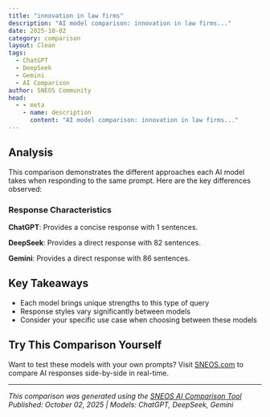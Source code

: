```yaml
---
title: "innovation in law firms"
description: "AI model comparison: innovation in law firms..."
date: 2025-10-02
category: comparison
layout: Clean
tags:
  - ChatGPT
  - DeepSeek
  - Gemini
  - AI Comparison
author: SNEOS Community
head:
  - - meta
    - name: description
      content: "AI model comparison: innovation in law firms..."
---
```


<ChatComparison
  title="innovation in law firms"
  prompt="innovation in law firms"
  :responses='{
    "ChatGPT": "Innovation in law firms is a dynamic field that encompasses various practices, technologies, and strategies aimed at improving legal services, enhancing client experience, and increasing operational efficiency. Here are some key areas where innovation is taking place in law firms:\n\n### 1. **Technology Adoption**\n   - **Artificial Intelligence (AI)**: Law firms are increasingly using AI for tasks such as legal research, document review, and e-discovery. AI tools can analyze large volumes of data faster and more accurately than humans.\n   - **Machine Learning**: Machine learning algorithms can predict case outcomes and help attorneys make better strategic decisions based on historical data.\n   - **Automation**: Automating repetitive tasks such as contract management, billing, and compliance allows attorneys to focus on more complex legal work.\n\n### 2. **Client Engagement Platforms**\n   - **Client Portals**: Law firms are developing secure online platforms where clients can access documents, communicate with attorneys, and track the progress of their cases.\n   - **Virtual Consultations**: Teleconferencing tools enable law firms to provide legal services remotely, making it easier for clients to get advice without needing to visit the office.\n\n### 3. **Alternative Fee Structures**\n   - Many firms are moving away from the traditional billable hour model to alternative fee arrangements, such as fixed fees, contingency fees, or subscription models. This can align the interests of clients and attorneys more closely.\n\n### 4. **Legal Project Management**\n   - Implementing project management techniques to manage legal work more efficiently. This includes setting clear timelines, budgets, and deliverables for specific legal projects.\n\n### 5. **Data Analytics**\n   - Firms are employing data analytics to gain insights into legal trends, client behaviors, and operational performance. This data can inform strategic decisions and improve service delivery.\n\n### 6. **Collaborative Tools**\n   - Platforms like document management systems and shared workspaces allow teams to collaborate more effectively both internally and with clients. This enhances communication and improves project management.\n\n### 7. **Cybersecurity Measures**\n   - As cyber threats grow, law firms are investing in technology and training to protect sensitive client information, ensuring compliance with data protection regulations.\n\n### 8. **Diversity and Inclusion Initiatives**\n   - Innovative law firms are implementing strategies to enhance diversity within their ranks. This not only improves workplace culture but can lead to better legal outcomes through diverse perspectives.\n\n### 9. **Legal Tech Startups and Partnerships**\n   - Many law firms are partnering with legal tech startups to leverage new technologies and solutions that can enhance their service offerings.\n\n### 10. **Legal Process Outsourcing (LPO)**\n   - Firms are increasingly outsourcing certain legal processes to external providers, which can reduce costs and allow law firms to focus on higher-value services.\n\n### 11. **New Areas of Practice**\n   - The rise of new societal challenges (like data privacy, environmental law, and fintech) has led firms to innovate by creating new practice areas or adapting existing ones to meet client needs.\n\n### 12. **Sustainability Practices**\n   - Some law firms are adopting environmentally friendly practices and promoting sustainability within their operations, responding to client demand for responsible business practices.\n\n### Conclusion\nInnovation in law firms is not just about technology; it involves rethinking business models, improving client relationships, and enhancing operational efficiencies. As the legal industry continues to evolve, those firms that embrace change and leverage innovative practices will be better positioned to meet the challenges of the future.",
    "DeepSeek": "Of course. Innovation in law firms has moved far beyond just adopting new software. It\u0027s now a strategic imperative focused on improving efficiency, delivering greater client value, and creating new service models in an increasingly competitive market.\n\nHere\u2019s a comprehensive breakdown of innovation in law firms, covering key areas, drivers, challenges, and real-world examples.\n\n### 1. Core Areas of Innovation\n\nLaw firm innovation can be categorized into several key pillars:\n\n#### A. Technological Innovation\nThis is the most visible form of innovation, encompassing the tools and platforms firms use.\n\n*   **Legal Tech Adoption:**\n    *   **AI-Powered Tools:** Using AI for contract review (e.g., Kira Systems, Luminance), due diligence, legal research (e.g., Casetext, Westlaw), and predictive analytics for case outcomes.\n    *   **Document Automation:** Tools like HotDocs or Clarilis that turn complex legal documents into self-service templates, drastically reducing drafting time and errors.\n    *   **E-Discovery \u0026 Data Analytics:** Platforms like Relativity and Logikcull that use machine learning to sift through vast volumes of electronic data for litigation.\n    *   **Practice Management Software:** Integrated platforms (e.g., Clio, PracticePanther) that manage everything from time-tracking and billing to client communication and matter management.\n\n*   **Data-Driven Decision Making:**\n    *   Using data analytics to inform legal strategy, predict judge/jury behavior, set competitive pricing, and identify firm-wide operational efficiencies.\n\n#### B. Process Innovation (\u0022NewLaw\u0022)\nThis involves re-engineering how legal services are delivered, often moving away from the traditional hourly billing model.\n\n*   **Alternative Legal Service Providers (ALSPs):** Many large firms have built or partnered with ALSPs to handle high-volume, repetitive work (like contract management or compliance) more efficiently and at a lower cost.\n*   **Legal Project Management (LPM):** Applying formal project management principles to legal matters. This includes scoping, budgeting, defining deliverables, and managing timelines to ensure matters stay on budget and meet client expectations.\n*   **Agile Workflows:** Borrowing from the tech industry, this involves working in sprints, holding daily stand-up meetings, and continuously adapting to client feedback.\n*   **Unbundled Services:** Offering discrete, limited-scope services (e.g., \u0022ghostwriting\u0022 a legal brief for a self-represented client) instead of full-scope representation.\n\n#### C. Business Model Innovation\nThis is a more fundamental shift in how a law firm creates and captures value.\n\n*   **Alternative Fee Arrangements (AFAs):** Moving beyond the billable hour to fixed fees, subscription models (e.g., \u0022legal department as a service\u0022), contingency fees, and success-based pricing.\n*   **Multi-Disciplinary Practices (MDPs):** Integrating non-lawyer professionals (e.g., technologists, data scientists, consultants) into the firm to offer holistic solutions. While still restricted in many jurisdictions, this is a growing trend.\n*   **Incubators and Venture Arms:** Some forward-thinking firms have launched incubators to fund legal tech startups or created venture arms to invest in them.\n\n#### D. Cultural \u0026 Structural Innovation\nThis is about changing the internal mindset and organization of the firm to foster innovation.\n\n*   **Dedicated Innovation Roles:** Creating positions like **Chief Innovation Officer, Legal Technologist, or Innovation Partner**.\n*   **Innovation Committees and Labs:** Establishing cross-functional teams to research, test, and implement new ideas.\n*   **Training \u0026 Upskilling:** Investing in training programs to ensure lawyers and staff are proficient with new technologies and methodologies.\n*   **Psychological Safety:** Creating an environment where lawyers feel safe to experiment, fail, and learn without penalty.\n\n### 2. Key Drivers of Innovation\n\n*   **Client Demand:** Sophisticated corporate clients are demanding more efficiency, predictability, and value. They often have their own legal ops teams and expect their outside counsel to be equally innovative.\n*   **Competition:** Competition is no longer just from other law firms. It comes from the \u0022Big Four\u0022 accounting firms, ALSPs, and in-house legal departments taking on more work.\n*   **Technology Proliferation:** The sheer volume and capability of legal tech tools make innovation more accessible and necessary to keep up.\n*   **Profitability Pressure:** Firms are constantly seeking ways to improve margins. Efficient processes and alternative pricing can lead to higher profitability than the billable hour.\n*   **Talent Attraction \u0026 Retention:** The next generation of lawyers wants to work with modern tools and efficient processes, not fight against outdated ones.\n\n### 3. Common Challenges \u0026 Barriers\n\n*   **The Billable Hour Model:** This is the single biggest barrier. It incentivizes time spent over efficiency and value delivered, creating a direct financial disincentive for innovation that saves time.\n*   **Cultural Resistance:** The legal profession is inherently risk-averse and steeped in tradition. The phrase \u0022We\u0027ve always done it this way\u0022 is a powerful force against change.\n*   **Lack of Expertise:** Many partners are experts in law, not in technology, project management, or process design.\n*   **Cost and ROI Uncertainty:** Investing in new technology and training is expensive, and the return on investment can be difficult to quantify in the short term.\n*   **Regulatory Restrictions:** Rules around unauthorized practice of law and restrictions on non-lawyer ownership of firms (e.g., the U.S. prohibition, unlike the UK\u0027s ABS model) can hinder certain business model innovations.\n\n### 4. Real-World Examples\n\n*   **Allen \u0026 Overy (A\u0026O):** A global leader with **Fuse**, a tech innovation space in its London office housing a curated group of legal tech startups. They also have **aosphere**, a subsidiary that provides online legal compliance services.\n*   **Dentons:** Created **NextLaw Labs**, a venture-backed global collaborative focused on developing and investing in new technologies and legal service models.\n*   **Baker McKenzie:** Has a well-established global **Legal Operations \u0026 Technology Services** team that helps clients with process improvement and tech implementation, not just legal advice.\n*   **Ogletree Deakins:** Developed its own proprietary case management and analytics platform to provide data-driven insights to its clients on employment law trends and litigation risks.\n\n### The Future of Innovation in Law Firms\n\nThe trajectory points towards:\n\n1.  **Embedded AI:** AI will become a standard, integrated part of every lawyer\u0027s workflow, from drafting to research to strategy.\n2.  **Productization of Services:** Firms will increasingly package their expertise into standardized, scalable \u0022products\u0022 (e.g., a compliance check-up service) rather than purely bespoke advice.\n3.  **Hyper-Personalization:** Using data to provide highly tailored legal advice and predict client-specific risks.\n4.  **Focus on the Client Experience:** Innovation will be judged by how it improves the client\u0027s journey, making it more transparent, collaborative, and less stressful.\n\nIn conclusion, innovation in law firms is no longer a niche interest but a core strategic function. The most successful firms of the future will be those that can effectively blend deep legal expertise with cutting-edge technology, efficient processes, and a client-centric business model.",
    "Gemini": "Innovation in law firms is no longer a nice-to-have, but a necessity for survival and growth. Clients are demanding more value, technology is rapidly changing the landscape, and competition is fierce. Here\u0027s a breakdown of key areas of innovation and examples:\n\n**1. Technology Adoption \u0026 Development:**\n\n*   **AI \u0026 Automation:**\n    *   **Document Review \u0026 E-Discovery:** Using AI to quickly and accurately analyze large volumes of documents, significantly reducing time and costs. (e.g., Kira Systems, Relativity)\n    *   **Contract Analysis:**  Leveraging AI to extract key clauses, identify risks, and ensure compliance in contracts. (e.g.,  ContractPodAi,  LawGeex)\n    *   **Legal Research:** Employing AI-powered search tools to find relevant case law and legal precedents more efficiently. (e.g., Westlaw Edge, LexisNexis)\n    *   **Automated Legal Drafting:** Using software to generate standard legal documents like NDAs, wills, and leases. (e.g.,  Afterpattern, Documate)\n    *   **Chatbots:** Providing 24/7 client support and answering basic legal questions. (e.g.,  Many firms are developing or using chatbots via their websites.)\n    *   **Workflow Automation:** Streamlining internal processes like client onboarding, billing, and knowledge management. (e.g., Clio, MyCase)\n*   **Cloud Computing:**  Moving data and applications to the cloud for increased accessibility, collaboration, and security.\n*   **Data Analytics:** Using data to gain insights into firm performance, client behavior, and market trends.  This includes pricing strategies, resource allocation, and identifying new business opportunities.\n*   **Cybersecurity:**  Investing in robust cybersecurity measures to protect client data and firm assets.  This is increasingly critical given the sensitive nature of legal information.\n*   **Blockchain Technology:**  Exploring the potential of blockchain for secure document storage, smart contracts, and identity verification. (While still nascent, its potential is significant)\n\n**2. New Service Delivery Models:**\n\n*   **Alternative Fee Arrangements (AFAs):** Moving away from hourly billing and offering fixed fees, value-based pricing, subscriptions, or contingency fees.  This provides clients with greater predictability and incentivizes efficiency.\n*   **Legal Project Management (LPM):** Applying project management principles to legal matters to improve efficiency, transparency, and communication.  This helps control costs and meet deadlines.\n*   **Legal Process Outsourcing (LPO):**  Outsourcing routine legal tasks to specialized providers, often located in lower-cost jurisdictions.  This allows firms to focus on higher-value work. (e.g.,  UnitedLex,  Elevate Services)\n*   **Online Legal Platforms:**  Creating online platforms that provide clients with access to legal information, self-help tools, and online legal services. (e.g.,  Rocket Lawyer, LegalZoom - while these are not law firms, firms can adapt similar models)\n*   **Unbundled Legal Services:** Offering clients specific, discrete legal services rather than full representation.  This makes legal assistance more accessible and affordable.\n\n**3. Client-Centric Innovation:**\n\n*   **Improved Communication \u0026 Transparency:** Utilizing client portals, regular updates, and proactive communication to keep clients informed and engaged.\n*   **Client Feedback Mechanisms:**  Actively soliciting and acting on client feedback to improve service delivery and satisfaction.  This can include surveys, interviews, and advisory boards.\n*   **Design Thinking:**  Using design thinking methodologies to understand client needs and develop innovative solutions.\n*   **Industry Specialization:**  Developing deep expertise in specific industries to provide clients with tailored legal advice and solutions.\n*   **Focus on Client Business Goals:**  Understanding clients\u0027 business objectives and providing legal advice that aligns with their strategic goals.\n\n**4. Internal Process Innovation:**\n\n*   **Knowledge Management:**  Creating systems to capture, organize, and share knowledge within the firm. This improves efficiency and reduces redundancy.\n*   **Collaboration Tools:**  Using collaboration platforms to facilitate communication and teamwork among lawyers and staff. (e.g., Slack, Microsoft Teams)\n*   **Diversity \u0026 Inclusion Initiatives:**  Creating a more diverse and inclusive workforce to attract top talent and better serve a diverse clientele.\n*   **Flexible Work Arrangements:**  Offering flexible work options, such as remote work and flexible hours, to improve employee satisfaction and retention.\n*   **Training \u0026 Development:**  Investing in training and development programs to equip lawyers and staff with the skills they need to succeed in a rapidly changing legal landscape. This includes technological proficiency, business acumen, and client relationship management skills.\n*   **Flattened Hierarchies:**  Moving away from traditional hierarchical structures to foster a more collaborative and innovative culture.\n\n**5. Cultural Innovation:**\n\n*   **Embracing Experimentation:**  Creating a culture that encourages experimentation and risk-taking.\n*   **Promoting Collaboration:**  Breaking down silos and fostering collaboration among different practice groups and departments.\n*   **Empowering Employees:**  Giving employees more autonomy and responsibility.\n*   **Fostering a Growth Mindset:**  Encouraging employees to embrace challenges and learn from failures.\n*   **Open Communication:**  Creating a culture of open communication and transparency.\n\n**Challenges to Innovation in Law Firms:**\n\n*   **Risk Aversion:** Law firms are often risk-averse due to the high stakes involved in legal matters.\n*   **Partner Resistance:**  Partners may be resistant to change, particularly if it threatens their established practices or compensation models.\n*   **Lack of Resources:**  Some firms may lack the financial or human resources to invest in innovation.\n*   **Regulatory Constraints:**  The legal profession is heavily regulated, which can limit the scope of innovation.\n*   **Legacy Technology:**  Firms may be burdened by outdated technology systems that are difficult to integrate with new technologies.\n*   **Measuring ROI:**  It can be difficult to measure the return on investment (ROI) of innovation initiatives.\n\n**Overcoming Challenges:**\n\n*   **Leadership Support:**  Strong leadership support is essential for driving innovation.\n*   **Clear Vision \u0026 Strategy:**  Firms need a clear vision and strategy for innovation.\n*   **Dedicated Resources:**  Allocating sufficient resources to innovation initiatives.\n*   **Pilot Programs:**  Testing new ideas through pilot programs before implementing them firm-wide.\n*   **Communication \u0026 Training:**  Communicating the benefits of innovation to employees and providing them with the necessary training.\n*   **Collaboration with External Partners:**  Partnering with technology vendors, consultants, and other organizations to access expertise and resources.\n\n**Examples of Innovative Law Firms:**\n\nWhile many firms are innovating, some examples include:\n\n*   **Allen \u0026 Overy:**  Known for their use of technology and data analytics.\n*   **Baker McKenzie:**  Has a strong focus on innovation and client service.\n*   **Dentons:**  Aggressively pursuing technology adoption and new service delivery models.\n*   **Latham \u0026 Watkins:**  Investing heavily in technology and innovation initiatives.\n*   **Pinsent Masons:**  Utilizing technology to improve efficiency and client service.\n\nUltimately, successful innovation in law firms requires a holistic approach that addresses technology, service delivery, internal processes, and firm culture. Firms that embrace innovation are better positioned to adapt to the changing legal landscape and thrive in the future. Remember to stay informed about emerging technologies and trends, actively listen to client needs, and foster a culture of experimentation and continuous improvement.\n"
  }'
  published-date="03:10"
/>

## Analysis

This comparison demonstrates the different approaches each AI model takes when responding to the same prompt. Here are the key differences observed:

### Response Characteristics

**ChatGPT**: Provides a concise response with 1 sentences. 

**DeepSeek**: Provides a direct response with 82 sentences. 

**Gemini**: Provides a direct response with 86 sentences. 

## Key Takeaways

- Each model brings unique strengths to this type of query
- Response styles vary significantly between models
- Consider your specific use case when choosing between these models

## Try This Comparison Yourself

Want to test these models with your own prompts? Visit [SNEOS.com](https://sneos.com) to compare AI responses side-by-side in real-time.

---

*This comparison was generated using the [SNEOS AI Comparison Tool](https://sneos.com)*
*Published: October 02, 2025 | Models: ChatGPT, DeepSeek, Gemini*

